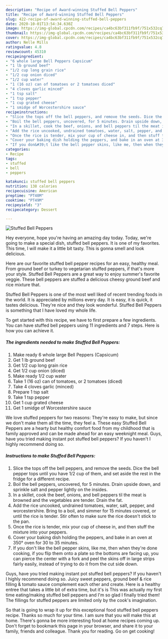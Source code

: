 ```yaml
---
description: "Recipe of Award-winning Stuffed Bell Peppers"
title: "Recipe of Award-winning Stuffed Bell Peppers"
slug: 422-recipe-of-award-winning-stuffed-bell-peppers
date: 2020-10-01T13:54:34.630Z
image: https://img-global.cpcdn.com/recipes/ca4bc63bf311fb9f/751x532cq70/stuffed-bell-peppers-recipe-main-photo.jpg
thumbnail: https://img-global.cpcdn.com/recipes/ca4bc63bf311fb9f/751x532cq70/stuffed-bell-peppers-recipe-main-photo.jpg
cover: https://img-global.cpcdn.com/recipes/ca4bc63bf311fb9f/751x532cq70/stuffed-bell-peppers-recipe-main-photo.jpg
author: Nelle Mills
ratingvalue: 4.8
reviewcount: 45310
recipeingredient:
- "6 whole large Bell Peppers Capsicum"
- "1 lb ground beef"
- "1/2 cup long grain rice"
- "1/2 cup onion diced"
- "1/2 cup water"
- "1 (16 oz) can of tomatoes or 2 tomatoes diced"
- "4 cloves garlic minced"
- "1 tsp salt"
- "1 tsp pepper"
- "1 cup grated cheese"
- "1 smidge of Worcestershire sauce"
recipeinstructions:
- "Slice the tops off the bell peppers, and remove the seeds. Dice the bell pepper tops until you have 1/2 cup of them, and set aside the rest in the fridge for a different recipe."
- "Boil the bell peppers, uncovered, for 5 minutes. Drain upside down, and sprinkle salt and pepper lightly on the insides."
- "In a skillet, cook the beef, onions, and bell peppers til the meat is browned and the vegetables are tender. Drain the fat."
- "Add the rice uncooked, undrained tomatoes, water, salt, pepper, and worcestershire. Bring to a boil, and simmer for 15 minutes covered, or until the rice is tender. Stir often to make sure the rice doesn&#39;t stick to the pan."
- "Once the rice is tender, mix your cup of cheese in, and then stuff the mixture into your peppers."
- "Cover your baking dish holding the peppers, and bake in an oven at 350° oven for 30 to 35 minutes."
- "If you don&#39;t like the bell pepper skins, like me, then when they&#39;re done cooking, if you flip them onto a plate so the bottoms are facing up, you can pierce the center with a fork and peel the skins off in large strips fairly easily, instead of trying to do it from the cut side down."
categories:
- Recipe
tags:
- stuffed
- bell
- peppers

katakunci: stuffed bell peppers 
nutrition: 138 calories
recipecuisine: American
preptime: "PT40M"
cooktime: "PT49M"
recipeyield: "3"
recipecategory: Dessert

---
```



![Stuffed Bell Peppers](https://img-global.cpcdn.com/recipes/ca4bc63bf311fb9f/751x532cq70/stuffed-bell-peppers-recipe-main-photo.jpg)

Hey everyone, hope you're having an amazing day today. Today, we're going to make a special dish, stuffed bell peppers. It is one of my favorites. This time, I will make it a little bit tasty. This is gonna smell and look delicious.

Here are our favorite stuffed bell pepper recipes for an easy, healthy meal. From ground beef or turkey to vegetarian stuffed peppers, if that&#39;s more your style. Stuffed Bell Peppers are a great way to enjoy summer&#39;s favorite veggie. These bell peppers are stuffed a delicious cheesy ground beef and rice mixture that.

Stuffed Bell Peppers is one of the most well liked of recent trending foods in the world. It is appreciated by millions every day. It is easy, it is quick, it tastes delicious. They're nice and they look wonderful. Stuffed Bell Peppers is something that I have loved my whole life.


To get started with this recipe, we have to first prepare a few ingredients. You can have stuffed bell peppers using 11 ingredients and 7 steps. Here is how you can achieve it.

<!--inarticleads1-->

##### The ingredients needed to make Stuffed Bell Peppers:

1. Make ready 6 whole large Bell Peppers (Capsicum)
1. Get 1 lb ground beef
1. Get 1/2 cup long grain rice
1. Get 1/2 cup onion (diced)
1. Make ready 1/2 cup water
1. Take 1 (16 oz) can of tomatoes, or 2 tomatoes (diced)
1. Take 4 cloves garlic (minced)
1. Prepare 1 tsp salt
1. Take 1 tsp pepper
1. Get 1 cup grated cheese
1. Get 1 smidge of Worcestershire sauce


We love stuffed peppers for two reasons: They&#39;re easy to make, but since we don&#39;t make them all the time, they feel a. These easy Stuffed Bell Peppers are a hearty but healthy comfort food from my childhood that is family approved and can be made ahead for an easy weeknight meal. Guys, have you tried making instant pot stuffed bell peppers? If you haven&#39;t I highly recommend doing so. 

<!--inarticleads2-->

##### Instructions to make Stuffed Bell Peppers:

1. Slice the tops off the bell peppers, and remove the seeds. Dice the bell pepper tops until you have 1/2 cup of them, and set aside the rest in the fridge for a different recipe.
1. Boil the bell peppers, uncovered, for 5 minutes. Drain upside down, and sprinkle salt and pepper lightly on the insides.
1. In a skillet, cook the beef, onions, and bell peppers til the meat is browned and the vegetables are tender. Drain the fat.
1. Add the rice uncooked, undrained tomatoes, water, salt, pepper, and worcestershire. Bring to a boil, and simmer for 15 minutes covered, or until the rice is tender. Stir often to make sure the rice doesn&#39;t stick to the pan.
1. Once the rice is tender, mix your cup of cheese in, and then stuff the mixture into your peppers.
1. Cover your baking dish holding the peppers, and bake in an oven at 350° oven for 30 to 35 minutes.
1. If you don&#39;t like the bell pepper skins, like me, then when they&#39;re done cooking, if you flip them onto a plate so the bottoms are facing up, you can pierce the center with a fork and peel the skins off in large strips fairly easily, instead of trying to do it from the cut side down.


Guys, have you tried making instant pot stuffed bell peppers? If you haven&#39;t I highly recommend doing so. Juicy sweet peppers, ground beef &amp; rice filling &amp; tomato sauce complement each other and create. Here is a healthy entree that takes a little bit of extra time, but it&#39;s is This was actually my first time eating/making stuffed bell peppers and I&#39;m so glad I finally tried them! The fillings for stuffed peppers are limited only by the cook&#39;s imagination. 

So that is going to wrap it up for this exceptional food stuffed bell peppers recipe. Thanks so much for your time. I am sure that you will make this at home. There's gonna be more interesting food at home recipes coming up. Don't forget to bookmark this page in your browser, and share it to your family, friends and colleague. Thank you for reading. Go on get cooking!
